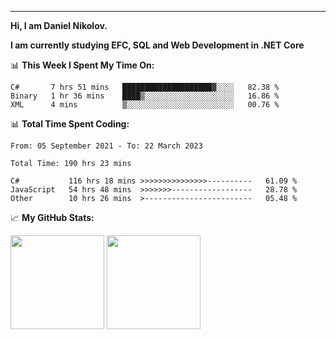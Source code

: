 ---
**Hi, I am Daniel Nikolov.**

**I am currently studying EFC, SQL and Web Development in .NET Core**

📊 **This Week I Spent My Time On:**
<!--START_SECTION:wakaweekly-->

```text
C#       7 hrs 51 mins   ████████████████████▓░░░░   82.38 %
Binary   1 hr 36 mins    ████▒░░░░░░░░░░░░░░░░░░░░   16.86 %
XML      4 mins          ▒░░░░░░░░░░░░░░░░░░░░░░░░   00.76 %
```

<!--END_SECTION:wakaweekly-->

📊 **Total Time Spent Coding:**
<!--START_SECTION:waka-->

```text
From: 05 September 2021 - To: 22 March 2023

Total Time: 190 hrs 23 mins

C#           116 hrs 18 mins >>>>>>>>>>>>>>>----------   61.09 %
JavaScript   54 hrs 48 mins  >>>>>>>------------------   28.78 %
Other        10 hrs 26 mins  >------------------------   05.48 %
```

<!--END_SECTION:waka-->

📈 **My GitHub Stats:**

<p>
  <img height="150em" src="https://github-readme-stats.vercel.app/api?username=NikolovDaniel&show_icons=true&hide_border=true&&count_private=true&include_all_commits=true" />
  <img height="150em" src="https://github-readme-stats.vercel.app/api/top-langs/?username=NikolovDaniel&exclude_repo=KNN-Image-Classification&show_icons=true&hide_border=true&layout=compact&langs_count=8s"/>
</p>
